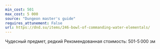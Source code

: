 ```yaml
---
min_cost: 501
max_cost: 5 000
source: "Dungeon master's guide"
requires_attunement: False
url: https://dnd.su/items/246-bowl-of-commanding-water-elementals/
---
```


Чудесный предмет, редкий
Рекомендованная стоимость: 501-5 000 зм